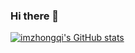 ### Hi there 👋

<!--
**imzhongqi/imzhongqi** is a ✨ _special_ ✨ repository because its `README.md` (this file) appears on your GitHub profile.

Here are some ideas to get you started:

- 🔭 I’m currently working on ...
- 🌱 I’m currently learning ...
- 👯 I’m looking to collaborate on ...
- 🤔 I’m looking for help with ...
- 💬 Ask me about ...
- 📫 How to reach me: ...
- 😄 Pronouns: ...
- ⚡ Fun fact: ...
-->

[![imzhongqi's GitHub stats](https://github-readme-stats.vercel.app/api?username=imzhongqi&show_icons=true&theme=cobalt)](https://github.com/anuraghazra/github-readme-stats)


